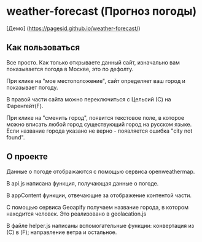 # weather-forecast (Прогноз погоды)

[Демо] (https://pagesid.github.io/weather-forecast/)

## Как пользоваться
Все просто. Как только открываете данный сайт, изначально вам показывается погода в Москве, это по дефолту. 

При клике на "мое местоположение", сайт определяет ваш город и показывает погоду.

В правой части сайта можно переключиться с Цельсий (С) на Фаренгейт(F).

При клике на "сменить город", появится текстовое поле, в которое можно вписать любой город существующий город на русском языке. Если название города указано не верно - появляется ошибка "city not found".



## О проекте
Данные о погоде отображаются с помощью сервиса openweathermap.

В api.js написана функция, получающая данные о погоде.

В appContent функции, отвечающие за отображение контентой части.

С помощью сервиса Geoapify получаем название города, в котором находится человек. Это реализовано в geolacation.js

В файле helper.js написаны вспомогательные функции: конвертация из (С) в (F); направление ветра и остальное.
